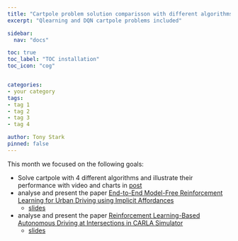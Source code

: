 ```yaml
---
title: "Cartpole problem solution comparisson with different algorithms and articles analysis (month 24, 25 and 26)"
excerpt: "Qlearning and DQN cartpole problems included"

sidebar:
  nav: "docs"

toc: true
toc_label: "TOC installation"
toc_icon: "cog"


categories:
- your category
tags:
- tag 1
- tag 2
- tag 3
- tag 4

author: Tony Stark
pinned: false
---
```


This month we focused on the following goals:
- Solve cartpole with 4 different algorithms and illustrate their performance with video and charts in [post](https://roboticslaburjc.github.io/2020-phd-ruben-lucas/projects/2022-11-07-Added_PPO_To_RLStudio_cartpole_algorithms_comparison/)
- analyse and present the paper [End-to-End Model-Free Reinforcement Learning for Urban Driving using Implicit Affordances](https://arxiv.org/pdf/1911.10868v2.pdf)
  - [slides](https://drive.google.com/file/d/1csjozm8XuXJad4CLJyXq_H-JEHGatdJ5/view?usp=sharing)
- analyse and present the paper [Reinforcement Learning-Based Autonomous Driving at Intersections in CARLA Simulator](https://www.mdpi.com/1424-8220/22/21/8373/pdf)
  - [slides](https://drive.google.com/file/d/1z4TPq1i9-RdowkBjbDIavlDibbjOPMpk/view?usp=share_link)